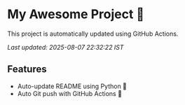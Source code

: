 # My Awesome Project 🚀

This project is automatically updated using GitHub Actions.

_Last updated: 2025-08-07 22:32:22 IST_

## Features
- Auto-update README using Python 🐍
- Auto Git push with GitHub Actions 🤖
